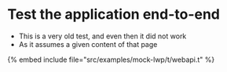 # Test the application end-to-end


* This is a very old test, and even then it did not work
* As it assumes a given content of that page

{% embed include file="src/examples/mock-lwp/t/webapi.t" %}


